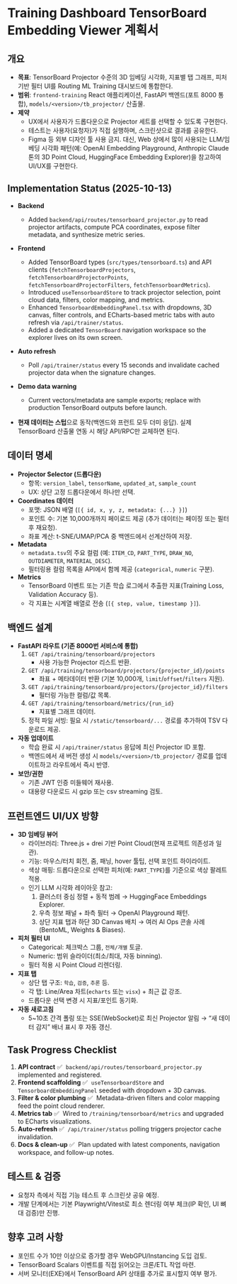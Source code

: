 # Training Dashboard TensorBoard Embedding Viewer 계획서

## 개요
- **목표**: TensorBoard Projector 수준의 3D 임베딩 시각화, 지표별 탭 그래프, 피처 기반 필터 UI를 Routing ML Training 대시보드에 통합한다.
- **범위**: `frontend-training` React 애플리케이션, FastAPI 백엔드(포트 8000 통합), `models/<version>/tb_projector/` 산출물.
- **제약**
  - UX에서 사용자가 드롭다운으로 Projector 세트를 선택할 수 있도록 구현한다.
  - 테스트는 사용자(요청자)가 직접 실행하며, 스크린샷으로 결과를 공유한다.
  - Figma 등 외부 디자인 툴 사용 금지. 대신, Web 상에서 많이 사용되는 LLM/임베딩 시각화 패턴(예: OpenAI Embedding Playground, Anthropic Claude 톤의 3D Point Cloud, HuggingFace Embedding Explorer)을 참고하여 UI/UX를 구현한다.

## Implementation Status (2025-10-13)
- **Backend**
  - Added `backend/api/routes/tensorboard_projector.py` to read projector artifacts, compute PCA coordinates, expose filter metadata, and synthesize metric series.
- **Frontend**
  - Added TensorBoard types (`src/types/tensorboard.ts`) and API clients (`fetchTensorboardProjectors`, `fetchTensorboardProjectorPoints`, `fetchTensorboardProjectorFilters`, `fetchTensorboardMetrics`).
  - Introduced `useTensorboardStore` to track projector selection, point cloud data, filters, color mapping, and metrics.
  - Enhanced `TensorboardEmbeddingPanel.tsx` with dropdowns, 3D canvas, filter controls, and ECharts-based metric tabs with auto refresh via `/api/trainer/status`.
  - Added a dedicated `TensorBoard` navigation workspace so the explorer lives on its own screen.
- **Auto refresh**
  - Poll `/api/trainer/status` every 15 seconds and invalidate cached projector data when the signature changes.
- **Demo data warning**
  - Current vectors/metadata are sample exports; replace with production TensorBoard outputs before launch.

- **현재 데이터는 스텁**으로 동작(백엔드와 프런트 모두 더미 응답). 실제 TensorBoard 산출물 연동 시 해당 API/RPC만 교체하면 된다.

## 데이터 명세
- **Projector Selector (드롭다운)**
  - 항목: `version_label`, `tensorName`, `updated_at`, `sample_count`
  - UX: 상단 고정 드롭다운에서 하나만 선택.
- **Coordinates 데이터**
  - 포맷: JSON 배열 (`[{ id, x, y, z, metadata: {...} }]`)
  - 포인트 수: 기본 10,000개까지 페이로드 제공 (추가 데이터는 페이징 또는 필터 후 재요청).
  - 좌표 계산: t-SNE/UMAP/PCA 중 백엔드에서 선계산하여 저장.
- **Metadata**
  - `metadata.tsv`의 주요 컬럼 (예: `ITEM_CD`, `PART_TYPE`, `DRAW_NO`, `OUTDIAMETER`, `MATERIAL_DESC`).
  - 필터링용 컬럼 목록을 API에서 함께 제공 (`categorical`, `numeric` 구분).
- **Metrics**
  - TensorBoard 이벤트 또는 기존 학습 로그에서 추출한 지표(Training Loss, Validation Accuracy 등).
  - 각 지표는 시계열 배열로 전송 (`[{ step, value, timestamp }]`).

## 백엔드 설계
- **FastAPI 라우트 (기존 8000번 서비스에 통합)**
  1. `GET /api/training/tensorboard/projectors`
     - 사용 가능한 Projector 리스트 반환.
  2. `GET /api/training/tensorboard/projectors/{projector_id}/points`
     - 좌표 + 메타데이터 반환 (기본 10,000개, `limit`/`offset`/`filters` 지원).
  3. `GET /api/training/tensorboard/projectors/{projector_id}/filters`
     - 필터링 가능한 컬럼/값 목록.
  4. `GET /api/training/tensorboard/metrics/{run_id}`
     - 지표별 그래프 데이터.
  5. 정적 파일 서빙: 필요 시 `/static/tensorboard/...` 경로를 추가하여 TSV 다운로드 제공.
- **자동 업데이트**
  - 학습 완료 시 `/api/trainer/status` 응답에 최신 Projector ID 포함.
  - 백엔드에서 새 버전 생성 시 `models/<version>/tb_projector/` 경로를 업데이트하고 라우트에서 즉시 반영.
- **보안/권한**
  - 기존 JWT 인증 미들웨어 재사용.
  - 대용량 다운로드 시 gzip 또는 csv streaming 검토.

## 프런트엔드 UI/UX 방향
- **3D 임베딩 뷰어**
  - 라이브러리: Three.js + drei 기반 Point Cloud(현재 프로젝트 의존성과 일관).
  - 기능: 마우스/터치 회전, 줌, 패닝, hover 툴팁, 선택 포인트 하이라이트.
  - 색상 매핑: 드롭다운으로 선택한 피처(예: `PART_TYPE`)를 기준으로 색상 팔레트 적용.
  - 인기 LLM 시각화 레이아웃 참고:
    1. 클러스터 중심 정렬 + 동적 범례 → HuggingFace Embeddings Explorer.
    2. 우측 정보 패널 + 좌측 필터 → OpenAI Playground 패턴.
    3. 상단 지표 탭과 하단 3D Canvas 배치 → 여러 AI Ops 콘솔 사례(BentoML, Weights & Biases).
- **피처 필터 UI**
  - Categorical: 체크박스 그룹, `전체/개별` 토글.
  - Numeric: 범위 슬라이더(최소/최대, 자동 binning).
  - 필터 적용 시 Point Cloud 리렌더링.
- **지표 탭**
  - 상단 탭 구조: `학습`, `검증`, `추론` 등.
  - 각 탭: Line/Area 차트(`echarts` 또는 `visx`) + 최근 값 강조.
  - 드롭다운 선택 변경 시 지표/포인트 동기화.
- **자동 새로고침**
  - 5~10초 간격 폴링 또는 SSE(WebSocket)로 최신 Projector 알림 → “새 데이터 감지” 배너 표시 후 자동 갱신.

## Task Progress Checklist
1. **API contract** ✅  `backend/api/routes/tensorboard_projector.py` implemented and registered.
2. **Frontend scaffolding** ✅  `useTensorboardStore` and `TensorboardEmbeddingPanel` seeded with dropdown + 3D canvas.
3. **Filter & color plumbing** ✅  Metadata-driven filters and color mapping feed the point cloud renderer.
4. **Metrics tab** ✅  Wired to `/training/tensorboard/metrics` and upgraded to ECharts visualizations.
5. **Auto-refresh** ✅  `/api/trainer/status` polling triggers projector cache invalidation.
6. **Docs & clean-up** ✅  Plan updated with latest components, navigation workspace, and follow-up notes.

## 테스트 & 검증
- 요청자 측에서 직접 기능 테스트 후 스크린샷 공유 예정.
- 개발 단계에서는 기본 Playwright/Vitest로 최소 렌더링 여부 체크(IP 확인, UI 뼈대 검증)만 진행.

## 향후 고려 사항
- 포인트 수가 10만 이상으로 증가할 경우 WebGPU/Instancing 도입 검토.
- TensorBoard Scalars 이벤트를 직접 읽어오는 크론/ETL 작업 마련.
- 서버 모니터(EXE)에서 TensorBoard API 상태를 추가로 표시할지 여부 평가.


